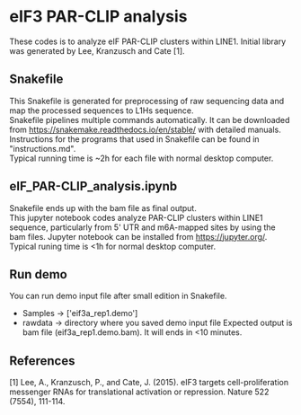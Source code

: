 # eIF3 PAR-CLIP analysis
These codes is to analyze eIF PAR-CLIP clusters within LINE1. Initial library was generated by Lee, Kranzusch and Cate [1]. 

## Snakefile
This Snakefile is generated for preprocessing of raw sequencing data and map the processed sequences to L1Hs sequence.  
Snakefile pipelines multiple commands automatically. It can be downloaded from https://snakemake.readthedocs.io/en/stable/ with detailed manuals.  
Instructions for the programs that used in Snakefile can be found in "instructions.md".  
Typical running time is ~2h for each file with normal desktop computer.

## eIF_PAR-CLIP_analysis.ipynb
Snakefile ends up with the bam file as final output.  
This jupyter notebook codes analyze PAR-CLIP clusters within LINE1 sequence, particularly from 5' UTR and m6A-mapped sites by using the bam files. Jupyter notebook can be installed from https://jupyter.org/.  
Typical runing time is <1h for normal desktop computer. 

## Run demo
You can run demo input file after small edition in Snakefile.
- Samples -> ['eif3a_rep1.demo']
- rawdata -> directory where you saved demo input file
Expected output is bam file (eif3a_rep1.demo.bam). It will ends in <10 minutes. 

## References
[1] Lee, A., Kranzusch, P., and Cate, J. (2015). eIF3 targets cell-proliferation messenger RNAs for translational activation or repression. Nature 522 (7554), 111-114. 
